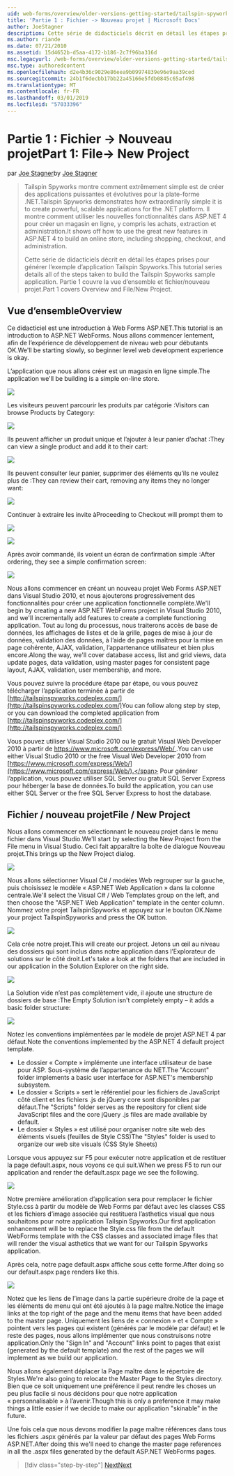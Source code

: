 ```yaml
---
uid: web-forms/overview/older-versions-getting-started/tailspin-spyworks/tailspin-spyworks-part-1
title: 'Partie 1 : Fichier -> Nouveau projet | Microsoft Docs'
author: JoeStagner
description: Cette série de didacticiels décrit en détail les étapes prises pour générer l’exemple d’application Tailspin Spyworks. Partie 1 couvre la vue d’ensemble et fichier/nouveau projet.
ms.author: riande
ms.date: 07/21/2010
ms.assetid: 15d4652b-d5aa-4172-b186-2c7f96ba316d
msc.legacyurl: /web-forms/overview/older-versions-getting-started/tailspin-spyworks/tailspin-spyworks-part-1
msc.type: authoredcontent
ms.openlocfilehash: d2e4b36c9029e86eea9b09974839e96e9aa39ced
ms.sourcegitcommit: 24b1f6decbb17bb22a45166e5fdb0845c65af498
ms.translationtype: MT
ms.contentlocale: fr-FR
ms.lasthandoff: 03/01/2019
ms.locfileid: "57033396"
---
```

<a name="part-1-file--new-project"></a><span data-ttu-id="c1e15-104">Partie 1 : Fichier -> Nouveau projet</span><span class="sxs-lookup"><span data-stu-id="c1e15-104">Part 1: File-> New Project</span></span>
====================
<span data-ttu-id="c1e15-105">par [Joe Stagner](https://github.com/JoeStagner)</span><span class="sxs-lookup"><span data-stu-id="c1e15-105">by [Joe Stagner](https://github.com/JoeStagner)</span></span>

> <span data-ttu-id="c1e15-106">Tailspin Spyworks montre comment extrêmement simple est de créer des applications puissantes et évolutives pour la plate-forme .NET.</span><span class="sxs-lookup"><span data-stu-id="c1e15-106">Tailspin Spyworks demonstrates how extraordinarily simple it is to create powerful, scalable applications for the .NET platform.</span></span> <span data-ttu-id="c1e15-107">Il montre comment utiliser les nouvelles fonctionnalités dans ASP.NET 4 pour créer un magasin en ligne, y compris les achats, extraction et administration.</span><span class="sxs-lookup"><span data-stu-id="c1e15-107">It shows off how to use the great new features in ASP.NET 4 to build an online store, including shopping, checkout, and administration.</span></span>
> 
> <span data-ttu-id="c1e15-108">Cette série de didacticiels décrit en détail les étapes prises pour générer l’exemple d’application Tailspin Spyworks.</span><span class="sxs-lookup"><span data-stu-id="c1e15-108">This tutorial series details all of the steps taken to build the Tailspin Spyworks sample application.</span></span> <span data-ttu-id="c1e15-109">Partie 1 couvre la vue d’ensemble et fichier/nouveau projet.</span><span class="sxs-lookup"><span data-stu-id="c1e15-109">Part 1 covers Overview and File/New Project.</span></span>


## <a id="_Toc260221666"></a>  <span data-ttu-id="c1e15-110">Vue d’ensemble</span><span class="sxs-lookup"><span data-stu-id="c1e15-110">Overview</span></span>

<span data-ttu-id="c1e15-111">Ce didacticiel est une introduction à Web Forms ASP.NET.</span><span class="sxs-lookup"><span data-stu-id="c1e15-111">This tutorial is an introduction to ASP.NET WebForms.</span></span> <span data-ttu-id="c1e15-112">Nous allons commencer lentement, afin de l’expérience de développement de niveau web pour débutants OK.</span><span class="sxs-lookup"><span data-stu-id="c1e15-112">We'll be starting slowly, so beginner level web development experience is okay.</span></span>

<span data-ttu-id="c1e15-113">L’application que nous allons créer est un magasin en ligne simple.</span><span class="sxs-lookup"><span data-stu-id="c1e15-113">The application we'll be building is a simple on-line store.</span></span>

![](tailspin-spyworks-part-1/_static/image1.jpg)


<span data-ttu-id="c1e15-114">Les visiteurs peuvent parcourir les produits par catégorie :</span><span class="sxs-lookup"><span data-stu-id="c1e15-114">Visitors can browse Products by Category:</span></span>

![](tailspin-spyworks-part-1/_static/image2.jpg)

<span data-ttu-id="c1e15-115">Ils peuvent afficher un produit unique et l’ajouter à leur panier d’achat :</span><span class="sxs-lookup"><span data-stu-id="c1e15-115">They can view a single product and add it to their cart:</span></span>

![](tailspin-spyworks-part-1/_static/image3.jpg)

<span data-ttu-id="c1e15-116">Ils peuvent consulter leur panier, supprimer des éléments qu’ils ne voulez plus de :</span><span class="sxs-lookup"><span data-stu-id="c1e15-116">They can review their cart, removing any items they no longer want:</span></span>

![](tailspin-spyworks-part-1/_static/image4.jpg)

<span data-ttu-id="c1e15-117">Continuer à extraire les invite à</span><span class="sxs-lookup"><span data-stu-id="c1e15-117">Proceeding to Checkout will prompt them to</span></span>

![](tailspin-spyworks-part-1/_static/image5.jpg)

![](tailspin-spyworks-part-1/_static/image6.jpg)

<span data-ttu-id="c1e15-118">Après avoir commandé, ils voient un écran de confirmation simple :</span><span class="sxs-lookup"><span data-stu-id="c1e15-118">After ordering, they see a simple confirmation screen:</span></span>

![](tailspin-spyworks-part-1/_static/image7.jpg)


<span data-ttu-id="c1e15-119">Nous allons commencer en créant un nouveau projet Web Forms ASP.NET dans Visual Studio 2010, et nous ajouterons progressivement des fonctionnalités pour créer une application fonctionnelle complète.</span><span class="sxs-lookup"><span data-stu-id="c1e15-119">We'll begin by creating a new ASP.NET WebForms project in Visual Studio 2010, and we'll incrementally add features to create a complete functioning application.</span></span> <span data-ttu-id="c1e15-120">Tout au long du processus, nous traiterons accès de base de données, les affichages de listes et de la grille, pages de mise à jour de données, validation des données, à l’aide de pages maîtres pour la mise en page cohérente, AJAX, validation, l’appartenance utilisateur et bien plus encore.</span><span class="sxs-lookup"><span data-stu-id="c1e15-120">Along the way, we'll cover database access, list and grid views, data update pages, data validation, using master pages for consistent page layout, AJAX, validation, user membership, and more.</span></span>

<span data-ttu-id="c1e15-121">Vous pouvez suivre la procédure étape par étape, ou vous pouvez télécharger l’application terminée à partir de [http://tailspinspyworks.codeplex.com/](http://tailspinspyworks.codeplex.com/)</span><span class="sxs-lookup"><span data-stu-id="c1e15-121">You can follow along step by step, or you can download the completed application from [http://tailspinspyworks.codeplex.com/](http://tailspinspyworks.codeplex.com/)</span></span>

<span data-ttu-id="c1e15-122">Vous pouvez utiliser Visual Studio 2010 ou le gratuit Visual Web Developer 2010 à partir de [ https://www.microsoft.com/express/Web/ ](https://www.microsoft.com/express/Web/).</span><span class="sxs-lookup"><span data-stu-id="c1e15-122">You can use either Visual Studio 2010 or the free Visual Web Developer 2010 from [https://www.microsoft.com/express/Web/](https://www.microsoft.com/express/Web/).</span></span> <span data-ttu-id="c1e15-123">Pour générer l’application, vous pouvez utiliser SQL Server ou gratuit SQL Server Express pour héberger la base de données.</span><span class="sxs-lookup"><span data-stu-id="c1e15-123">To build the application, you can use either SQL Server or the free SQL Server Express to host the database.</span></span>

## <a id="_Toc260221667"></a>  <span data-ttu-id="c1e15-124">Fichier / nouveau projet</span><span class="sxs-lookup"><span data-stu-id="c1e15-124">File / New Project</span></span>

<span data-ttu-id="c1e15-125">Nous allons commencer en sélectionnant le nouveau projet dans le menu fichier dans Visual Studio.</span><span class="sxs-lookup"><span data-stu-id="c1e15-125">We'll start by selecting the New Project from the File menu in Visual Studio.</span></span> <span data-ttu-id="c1e15-126">Ceci fait apparaître la boîte de dialogue Nouveau projet.</span><span class="sxs-lookup"><span data-stu-id="c1e15-126">This brings up the New Project dialog.</span></span>

![](tailspin-spyworks-part-1/_static/image8.jpg)

<span data-ttu-id="c1e15-127">Nous allons sélectionner Visual C# / modèles Web regrouper sur la gauche, puis choisissez le modèle « ASP.NET Web Application » dans la colonne centrale.</span><span class="sxs-lookup"><span data-stu-id="c1e15-127">We'll select the Visual C# / Web Templates group on the left, and then choose the "ASP.NET Web Application" template in the center column.</span></span> <span data-ttu-id="c1e15-128">Nommez votre projet TailspinSpyworks et appuyez sur le bouton OK.</span><span class="sxs-lookup"><span data-stu-id="c1e15-128">Name your project TailspinSpyworks and press the OK button.</span></span>

![](tailspin-spyworks-part-1/_static/image9.jpg)

<span data-ttu-id="c1e15-129">Cela crée notre projet.</span><span class="sxs-lookup"><span data-stu-id="c1e15-129">This will create our project.</span></span> <span data-ttu-id="c1e15-130">Jetons un œil au niveau des dossiers qui sont inclus dans notre application dans l’Explorateur de solutions sur le côté droit.</span><span class="sxs-lookup"><span data-stu-id="c1e15-130">Let's take a look at the folders that are included in our application in the Solution Explorer on the right side.</span></span>

![](tailspin-spyworks-part-1/_static/image10.jpg)

<span data-ttu-id="c1e15-131">La Solution vide n’est pas complètement vide, il ajoute une structure de dossiers de base :</span><span class="sxs-lookup"><span data-stu-id="c1e15-131">The Empty Solution isn't completely empty – it adds a basic folder structure:</span></span>

![](tailspin-spyworks-part-1/_static/image1.png)

<span data-ttu-id="c1e15-132">Notez les conventions implémentées par le modèle de projet ASP.NET 4 par défaut.</span><span class="sxs-lookup"><span data-stu-id="c1e15-132">Note the conventions implemented by the ASP.NET 4 default project template.</span></span>

- <span data-ttu-id="c1e15-133">Le dossier « Compte » implémente une interface utilisateur de base pour ASP. Sous-système de l’appartenance du NET.</span><span class="sxs-lookup"><span data-stu-id="c1e15-133">The "Account" folder implements a basic user interface for ASP.NET's membership subsystem.</span></span>
- <span data-ttu-id="c1e15-134">Le dossier « Scripts » sert le référentiel pour les fichiers de JavaScript côté client et les fichiers .js de jQuery core sont disponibles par défaut.</span><span class="sxs-lookup"><span data-stu-id="c1e15-134">The "Scripts" folder serves as the repository for client side JavaScript files and the core jQuery .js files are made available by default.</span></span>
- <span data-ttu-id="c1e15-135">Le dossier « Styles » est utilisé pour organiser notre site web des éléments visuels (feuilles de Style CSS)</span><span class="sxs-lookup"><span data-stu-id="c1e15-135">The "Styles" folder is used to organize our web site visuals (CSS Style Sheets)</span></span>

<span data-ttu-id="c1e15-136">Lorsque vous appuyez sur F5 pour exécuter notre application et de restituer la page default.aspx, nous voyons ce qui suit.</span><span class="sxs-lookup"><span data-stu-id="c1e15-136">When we press F5 to run our application and render the default.aspx page we see the following.</span></span>

![](tailspin-spyworks-part-1/_static/image11.jpg)

<span data-ttu-id="c1e15-137">Notre première amélioration d’application sera pour remplacer le fichier Style.css à partir du modèle de Web Forms par défaut avec les classes CSS et les fichiers d’image associée qui restituera l’asthetics visual que nous souhaitons pour notre application Tailspin Spyworks.</span><span class="sxs-lookup"><span data-stu-id="c1e15-137">Our first application enhancement will be to replace the Style.css file from the default WebForms template with the CSS classes and associated image files that will render the visual asthetics that we want for our Tailspin Spyworks application.</span></span>

<span data-ttu-id="c1e15-138">Après cela, notre page default.aspx affiche sous cette forme.</span><span class="sxs-lookup"><span data-stu-id="c1e15-138">After doing so our default.aspx page renders like this.</span></span>

![](tailspin-spyworks-part-1/_static/image12.jpg)

<span data-ttu-id="c1e15-139">Notez que les liens de l’image dans la partie supérieure droite de la page et les éléments de menu qui ont été ajoutés à la page maître.</span><span class="sxs-lookup"><span data-stu-id="c1e15-139">Notice the image links at the top right of the page and the menu items that have been added to the master page.</span></span> <span data-ttu-id="c1e15-140">Uniquement les liens de « connexion » et « Compte » pointent vers les pages qui existent (générés par le modèle par défaut) et le reste des pages, nous allons implémenter que nous construisons notre application.</span><span class="sxs-lookup"><span data-stu-id="c1e15-140">Only the "Sign In" and "Account" links point to pages that exist (generated by the default template) and the rest of the pages we will implement as we build our application.</span></span>

<span data-ttu-id="c1e15-141">Nous allons également déplacer la Page maître dans le répertoire de Styles.</span><span class="sxs-lookup"><span data-stu-id="c1e15-141">We're also going to relocate the Master Page to the Styles directory.</span></span> <span data-ttu-id="c1e15-142">Bien que ce soit uniquement une préférence il peut rendre les choses un peu plus facile si nous décidons pour que notre application « personnalisable » à l’avenir.</span><span class="sxs-lookup"><span data-stu-id="c1e15-142">Though this is only a preference it may make things a little easier if we decide to make our application "skinable" in the future.</span></span>

<span data-ttu-id="c1e15-143">Une fois cela que nous devons modifier la page maître références dans tous les fichiers .aspx générés par la valeur par défaut des pages Web Forms ASP.NET.</span><span class="sxs-lookup"><span data-stu-id="c1e15-143">After doing this we'll need to change the master page references in all the .aspx files generated by the default ASP.NET WebForms pages.</span></span>

> [!div class="step-by-step"]
> [<span data-ttu-id="c1e15-144">Next</span><span class="sxs-lookup"><span data-stu-id="c1e15-144">Next</span></span>](tailspin-spyworks-part-2.md)
